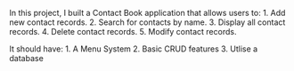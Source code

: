 In this project, I built a Contact Book application that allows users to: 1. Add new contact records. 2. Search for contacts by name. 3. Display all contact records. 4. Delete contact records. 5. Modify contact records.

It should have: 1. A Menu System 2. Basic CRUD features 3. Utlise a database
